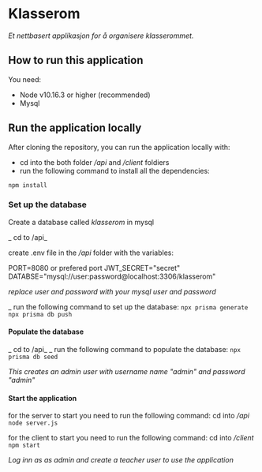 # Klasserom

_Et nettbasert applikasjon for å organisere klasserommet._

## How to run this application

You need:

- Node v10.16.3 or higher (recommended)
- Mysql

## Run the application locally

After cloning the repository, you can run the application locally with:

- cd into the both folder _/api_ and _/client_ foldiers
- run the following command to install all the dependencies:

`npm install `

### Set up the database

Create a database called _klasserom_ in mysql

_ cd to /api_

create .env file in the _/api_ folder with the variables:

PORT=8080 or prefered port
JWT_SECRET="secret"
DATABSE="mysql://user:password@localhost:3306/klasserom"

_replace user and password with your mysql user and password_

\_ run the following command to set up the database:
`npx prisma generate`
`npx prisma db push`

#### Populate the database

_ cd to /api_
\_ run the following command to populate the database:
`npx prisma db seed`

_This creates an admin user with username name "admin" and password "admin"_

#### Start the application

for the server to start you need to run the following command:
cd into _/api_
`node server.js`

for the client to start you need to run the following command:
cd into _/client_
`npm start`

_Log inn as as admin and create a teacher user to use the application_
